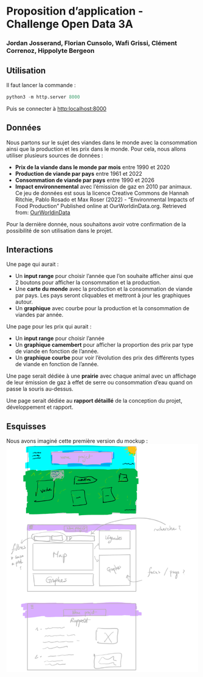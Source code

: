 # Proposition d’application - Challenge Open Data 3A
### Jordan Josserand, Florian Cunsolo, Wafi Grissi, Clément Correnoz, Hippolyte Bergeon

## Utilisation

Il faut lancer la commande : 
```python
python3 -m http.server 8000
```

Puis se connecter à [http:localhost:8000](http:localhost:8000)

## Données

Nous partons sur le sujet des viandes dans le monde avec la consommation ainsi que la production et les prix dans le monde. Pour cela, nous allons utiliser plusieurs sources de données : 

- **Prix de la viande dans le monde par mois** entre 1990 et 2020
- **Production de viande par pays** entre 1961 et 2022
- **Consommation de viande par pays** entre 1990 et 2026
- **Impact environnemental** avec l’émission de gaz en 2010 par animaux. Ce jeu de données est sous la licence Creative Commons de Hannah Ritchie, Pablo Rosado et Max Roser (2022) - “Environmental Impacts of Food Production” Published online at OurWorldinData.org. Retrieved from: [OurWorldinData](https://ourworldindata.org/environmental-impacts-of-food) 

Pour la dernière donnée, nous souhaitons avoir votre confirmation de la possibilité de son utilisation dans le projet.

## Interactions

Une page qui aurait :

- Un **input range** pour choisir l’année que l’on souhaite afficher ainsi que 2 boutons pour afficher la consommation et la production.
- Une **carte du monde** avec la production et la consommation de viande par pays. Les pays seront cliquables et mettront à jour les graphiques autour.
- Un **graphique** avec courbe pour la production et la consommation de viandes par année.

Une page pour les prix qui aurait :

- Un **input range** pour choisir l’année 
- Un **graphique camembert** pour afficher la proportion des prix par type de viande en fonction de l’année.
- Un **graphique courbe** pour voir l’évolution des prix des différents types de viande en fonction de l’année.

Une page serait dédiée à une **prairie** avec chaque animal avec un affichage de leur émission de gaz à effet de serre ou consommation d’eau quand on passe la souris au-dessus.

Une page serait dédiée au **rapport détaillé** de la conception du projet, développement et rapport.

## Esquisses

Nous avons imaginé cette première version du mockup :
![Mockup de l'application](opendata.png)